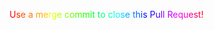 
<span style="color:#FF0000">U</span><span style="color:#FF2800">s</span><span style="color:#FF5100">e</span> <span style="color:#FF7900">a</span> <span style="color:#FFA100">m</span><span style="color:#FFC900">e</span><span style="color:#FFF200">r</span><span style="color:#E4FF00">g</span><span style="color:#BCFF00">e</span> <span style="color:#94FF00">c</span><span style="color:#6BFF00">o</span><span style="color:#43FF00">m</span><span style="color:#1BFF00">m</span><span style="color:#00FF0D">i</span><span style="color:#00FF36">t</span> <span style="color:#00FF5E">t</span><span style="color:#00FF86">o</span> <span style="color:#00FFAE">c</span><span style="color:#00FFD7">l</span><span style="color:#00FFFF">o</span><span style="color:#00D7FF">s</span><span style="color:#00AEFF">e</span> <span style="color:#0086FF">t</span><span style="color:#005EFF">h</span><span style="color:#0036FF">i</span><span style="color:#000DFF">s</span> <span style="color:#1B00FF">P</span><span style="color:#4300FF">u</span><span style="color:#6B00FF">l</span><span style="color:#9400FF">l</span> <span style="color:#BC00FF">R</span><span style="color:#E400FF">e</span><span style="color:#FF00F2">q</span><span style="color:#FF00C9">u</span><span style="color:#FF00A1">e</span><span style="color:#FF0079">s</span><span style="color:#FF0051">t</span><span style="color:#FF0028">!</span>
